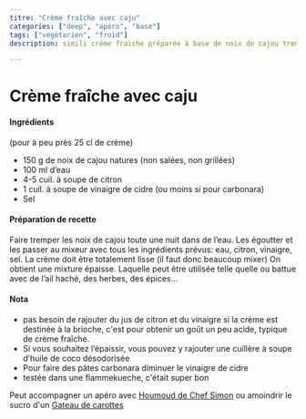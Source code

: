 ```yaml
---
titre: "Crème fraîche avec caju"
categories: ["deep", "apéro", "base"]
tags: ["végétarien", "froid"]
description: simili crème fraiche préparée à base de noix de cajou treméées

---
```

# Crème fraîche avec caju

#### Ingrédients
(pour à peu près 25 cl de crème)
- 150 g de noix de cajou natures (non salées, non grillées)
- 100 ml d’eau
- 4-5 cuil. à soupe de citron
- 1 cuil. à soupe de vinaigre de cidre (ou moins si pour carbonara)
- Sel

#### Préparation de recette
Faire  tremper les noix de cajou toute une nuit dans de l’eau. Les égoutter et  les passer au mixeur avec tous les ingrédients prévus: eau, citron,  vinaigre, sel. 
La crème doit être totalement lisse (il faut donc beaucoup mixer)
On obtient une mixture épaisse. Laquelle peut être  utilisée telle quelle ou battue avec de l’ail haché, des herbes, des  épices…

#### Nota

- pas besoin de rajouter du jus de citron et du vinaigre si la crème est destinée à la brioche, c'est pour obtenir un goût un peu acide, typique de crème fraîche.
- Si vous souhaitez l’épaissir, vous pouvez y rajouter une cuillère à soupe d’huile de coco désodorisée
- Pour faire des pâtes carbonara diminuer le vinaigre de cidre
- testée dans une flammekueche, c'était super bon

Peut accompagner un apéro avec [Houmoud de Chef Simon](./houmous-du-chef-simon.md) ou amoindrir le sucro d'un [Gateau de carottes](./gateau-de-carottes.md)
